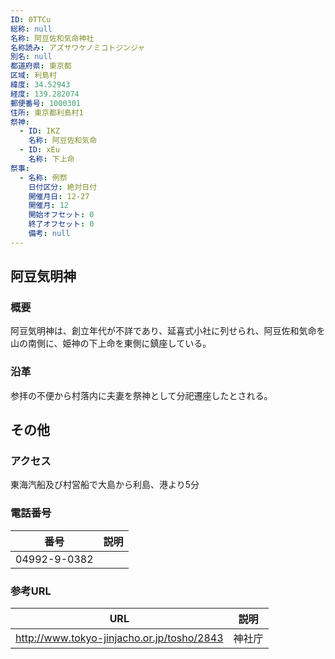 ```yaml
---
ID: 0TTCu
総称: null
名称: 阿豆佐和気命神社
名称読み: アズサワケノミコトジンジャ
別名: null
都道府県: 東京都
区域: 利島村
緯度: 34.52943
経度: 139.282074
郵便番号: 1000301
住所: 東京都利島村1
祭神:
  - ID: IKZ
    名称: 阿豆佐和気命
  - ID: xEu
    名称: 下上命
祭事:
  - 名称: 例祭
    日付区分: 絶対日付
    開催月日: 12-27
    開催月: 12
    開始オフセット: 0
    終了オフセット: 0
    備考: null
---
```


## 阿豆気明神

### 概要

阿豆気明神は、創立年代が不詳であり、延喜式小社に列せられ、阿豆佐和気命を山の南側に、姫神の下上命を東側に鎮座している。

### 沿革

参拝の不便から村落内に夫妻を祭神として分祀遷座したとされる。

## その他

### アクセス

東海汽船及び村営船で大島から利島、港より5分

### 電話番号

| 番号         | 説明 |
| ------------ | ---- |
| 04992-9-0382 |      |

### 参考URL

| URL                                        | 説明   |
| ------------------------------------------ | ------ |
| http://www.tokyo-jinjacho.or.jp/tosho/2843 | 神社庁 |
